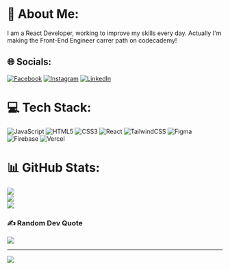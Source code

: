 # 💫 About Me:
I am a React Developer, working to improve my skills every day. Actually I'm making the Front-End Engineer carrer path on codecademy!


## 🌐 Socials:
[![Facebook](https://img.shields.io/badge/Facebook-%231877F2.svg?logo=Facebook&logoColor=white)](https://facebook.com/AlejandroMoralesEs) [![Instagram](https://img.shields.io/badge/Instagram-%23E4405F.svg?logo=Instagram&logoColor=white)](https://instagram.com/alejandro_m_e) [![LinkedIn](https://img.shields.io/badge/LinkedIn-%230077B5.svg?logo=linkedin&logoColor=white)](https://linkedin.com/in/alejandro-morales-0b7513200) 

# 💻 Tech Stack:
![JavaScript](https://img.shields.io/badge/javascript-%23323330.svg?style=for-the-badge&logo=javascript&logoColor=%23F7DF1E) ![HTML5](https://img.shields.io/badge/html5-%23E34F26.svg?style=for-the-badge&logo=html5&logoColor=white) ![CSS3](https://img.shields.io/badge/css3-%231572B6.svg?style=for-the-badge&logo=css3&logoColor=white) ![React](https://img.shields.io/badge/react-%2320232a.svg?style=for-the-badge&logo=react&logoColor=%2361DAFB) ![TailwindCSS](https://img.shields.io/badge/tailwindcss-%2338B2AC.svg?style=for-the-badge&logo=tailwind-css&logoColor=white) 	![Figma](https://img.shields.io/badge/figma-%23F24E1E.svg?style=for-the-badge&logo=figma&logoColor=white) ![Firebase](https://img.shields.io/badge/firebase-%23039BE5.svg?style=for-the-badge&logo=firebase) ![Vercel](https://img.shields.io/badge/vercel-%23000000.svg?style=for-the-badge&logo=vercel&logoColor=white)
# 📊 GitHub Stats:
![](https://github-readme-stats.vercel.app/api?username=AlejandroMorales-s&theme=dark&hide_border=true&include_all_commits=false&count_private=false)<br/>
![](https://github-readme-streak-stats.herokuapp.com/?user=AlejandroMorales-s&theme=dark&hide_border=true)<br/>
![](https://github-readme-stats.vercel.app/api/top-langs/?username=AlejandroMorales-s&theme=dark&hide_border=true&include_all_commits=false&count_private=false&layout=compact)

### ✍️ Random Dev Quote
![](https://quotes-github-readme.vercel.app/api?type=horizontal&theme=dark)

---
[![](https://visitcount.itsvg.in/api?id=AlejandroMorales-s&icon=7&color=1)](https://visitcount.itsvg.in)
